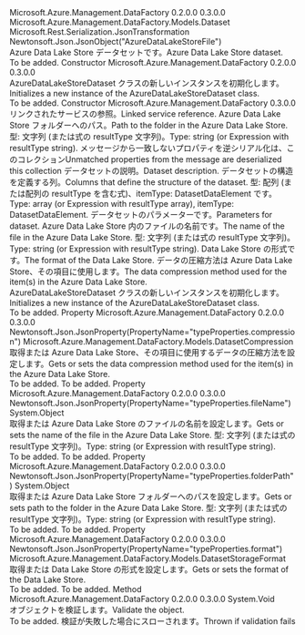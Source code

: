 <Type Name="AzureDataLakeStoreDataset" FullName="Microsoft.Azure.Management.DataFactory.Models.AzureDataLakeStoreDataset">
  <TypeSignature Language="C#" Value="public class AzureDataLakeStoreDataset : Microsoft.Azure.Management.DataFactory.Models.Dataset" />
  <TypeSignature Language="ILAsm" Value=".class public auto ansi beforefieldinit AzureDataLakeStoreDataset extends Microsoft.Azure.Management.DataFactory.Models.Dataset" />
  <TypeSignature Language="DocId" Value="T:Microsoft.Azure.Management.DataFactory.Models.AzureDataLakeStoreDataset" />
  <TypeSignature Language="VB.NET" Value="Public Class AzureDataLakeStoreDataset&#xA;Inherits Dataset" />
  <TypeSignature Language="F#" Value="type AzureDataLakeStoreDataset = class&#xA;    inherit Dataset" />
  <AssemblyInfo>
    <AssemblyName>Microsoft.Azure.Management.DataFactory</AssemblyName>
    <AssemblyVersion>0.2.0.0</AssemblyVersion>
    <AssemblyVersion>0.3.0.0</AssemblyVersion>
  </AssemblyInfo>
  <Base>
    <BaseTypeName>Microsoft.Azure.Management.DataFactory.Models.Dataset</BaseTypeName>
  </Base>
  <Interfaces />
  <Attributes>
    <Attribute>
      <AttributeName>Microsoft.Rest.Serialization.JsonTransformation</AttributeName>
    </Attribute>
    <Attribute>
      <AttributeName>Newtonsoft.Json.JsonObject("AzureDataLakeStoreFile")</AttributeName>
    </Attribute>
  </Attributes>
  <Docs>
    <summary>
            <span data-ttu-id="8c175-101">Azure Data Lake Store データセットです。</span><span class="sxs-lookup"><span data-stu-id="8c175-101">Azure Data Lake Store dataset.</span></span>
            </summary>
    <remarks>To be added.</remarks>
  </Docs>
  <Members>
    <Member MemberName=".ctor">
      <MemberSignature Language="C#" Value="public AzureDataLakeStoreDataset ();" />
      <MemberSignature Language="ILAsm" Value=".method public hidebysig specialname rtspecialname instance void .ctor() cil managed" />
      <MemberSignature Language="DocId" Value="M:Microsoft.Azure.Management.DataFactory.Models.AzureDataLakeStoreDataset.#ctor" />
      <MemberSignature Language="VB.NET" Value="Public Sub New ()" />
      <MemberType>Constructor</MemberType>
      <AssemblyInfo>
        <AssemblyName>Microsoft.Azure.Management.DataFactory</AssemblyName>
        <AssemblyVersion>0.2.0.0</AssemblyVersion>
        <AssemblyVersion>0.3.0.0</AssemblyVersion>
      </AssemblyInfo>
      <Parameters />
      <Docs>
        <summary>
            <span data-ttu-id="8c175-102">AzureDataLakeStoreDataset クラスの新しいインスタンスを初期化します。</span><span class="sxs-lookup"><span data-stu-id="8c175-102">Initializes a new instance of the AzureDataLakeStoreDataset class.</span></span>
            </summary>
        <remarks>To be added.</remarks>
      </Docs>
    </Member>
    <Member MemberName=".ctor">
      <MemberSignature Language="C#" Value="public AzureDataLakeStoreDataset (Microsoft.Azure.Management.DataFactory.Models.LinkedServiceReference linkedServiceName, object folderPath, System.Collections.Generic.IDictionary&lt;string,object&gt; additionalProperties = null, string description = null, object structure = null, System.Collections.Generic.IDictionary&lt;string,Microsoft.Azure.Management.DataFactory.Models.ParameterSpecification&gt; parameters = null, object fileName = null, Microsoft.Azure.Management.DataFactory.Models.DatasetStorageFormat format = null, Microsoft.Azure.Management.DataFactory.Models.DatasetCompression compression = null);" />
      <MemberSignature Language="ILAsm" Value=".method public hidebysig specialname rtspecialname instance void .ctor(class Microsoft.Azure.Management.DataFactory.Models.LinkedServiceReference linkedServiceName, object folderPath, class System.Collections.Generic.IDictionary`2&lt;string, object&gt; additionalProperties, string description, object structure, class System.Collections.Generic.IDictionary`2&lt;string, class Microsoft.Azure.Management.DataFactory.Models.ParameterSpecification&gt; parameters, object fileName, class Microsoft.Azure.Management.DataFactory.Models.DatasetStorageFormat format, class Microsoft.Azure.Management.DataFactory.Models.DatasetCompression compression) cil managed" />
      <MemberSignature Language="DocId" Value="M:Microsoft.Azure.Management.DataFactory.Models.AzureDataLakeStoreDataset.#ctor(Microsoft.Azure.Management.DataFactory.Models.LinkedServiceReference,System.Object,System.Collections.Generic.IDictionary{System.String,System.Object},System.String,System.Object,System.Collections.Generic.IDictionary{System.String,Microsoft.Azure.Management.DataFactory.Models.ParameterSpecification},System.Object,Microsoft.Azure.Management.DataFactory.Models.DatasetStorageFormat,Microsoft.Azure.Management.DataFactory.Models.DatasetCompression)" />
      <MemberSignature Language="VB.NET" Value="Public Sub New (linkedServiceName As LinkedServiceReference, folderPath As Object, Optional additionalProperties As IDictionary(Of String, Object) = null, Optional description As String = null, Optional structure As Object = null, Optional parameters As IDictionary(Of String, ParameterSpecification) = null, Optional fileName As Object = null, Optional format As DatasetStorageFormat = null, Optional compression As DatasetCompression = null)" />
      <MemberSignature Language="F#" Value="new Microsoft.Azure.Management.DataFactory.Models.AzureDataLakeStoreDataset : Microsoft.Azure.Management.DataFactory.Models.LinkedServiceReference * obj * System.Collections.Generic.IDictionary&lt;string, obj&gt; * string * obj * System.Collections.Generic.IDictionary&lt;string, Microsoft.Azure.Management.DataFactory.Models.ParameterSpecification&gt; * obj * Microsoft.Azure.Management.DataFactory.Models.DatasetStorageFormat * Microsoft.Azure.Management.DataFactory.Models.DatasetCompression -&gt; Microsoft.Azure.Management.DataFactory.Models.AzureDataLakeStoreDataset" Usage="new Microsoft.Azure.Management.DataFactory.Models.AzureDataLakeStoreDataset (linkedServiceName, folderPath, additionalProperties, description, structure, parameters, fileName, format, compression)" />
      <MemberType>Constructor</MemberType>
      <AssemblyInfo>
        <AssemblyName>Microsoft.Azure.Management.DataFactory</AssemblyName>
        <AssemblyVersion>0.3.0.0</AssemblyVersion>
      </AssemblyInfo>
      <Parameters>
        <Parameter Name="linkedServiceName" Type="Microsoft.Azure.Management.DataFactory.Models.LinkedServiceReference" />
        <Parameter Name="folderPath" Type="System.Object" />
        <Parameter Name="additionalProperties" Type="System.Collections.Generic.IDictionary&lt;System.String,System.Object&gt;" />
        <Parameter Name="description" Type="System.String" />
        <Parameter Name="structure" Type="System.Object" />
        <Parameter Name="parameters" Type="System.Collections.Generic.IDictionary&lt;System.String,Microsoft.Azure.Management.DataFactory.Models.ParameterSpecification&gt;" />
        <Parameter Name="fileName" Type="System.Object" />
        <Parameter Name="format" Type="Microsoft.Azure.Management.DataFactory.Models.DatasetStorageFormat" />
        <Parameter Name="compression" Type="Microsoft.Azure.Management.DataFactory.Models.DatasetCompression" />
      </Parameters>
      <Docs>
        <param name="linkedServiceName"><span data-ttu-id="8c175-103">リンクされたサービスの参照。</span><span class="sxs-lookup"><span data-stu-id="8c175-103">Linked service reference.</span></span></param>
        <param name="folderPath"><span data-ttu-id="8c175-104">Azure Data Lake Store フォルダーへのパス。</span><span class="sxs-lookup"><span data-stu-id="8c175-104">Path to the folder in the Azure Data Lake Store.</span></span> <span data-ttu-id="8c175-105">型: 文字列 (または式の resultType 文字列)。</span><span class="sxs-lookup"><span data-stu-id="8c175-105">Type: string (or Expression with resultType string).</span></span></param>
        <param name="additionalProperties"><span data-ttu-id="8c175-106">メッセージから一致しないプロパティを逆シリアル化は、このコレクション</span><span class="sxs-lookup"><span data-stu-id="8c175-106">Unmatched properties from the message are deserialized this collection</span></span></param>
        <param name="description"><span data-ttu-id="8c175-107">データセットの説明。</span><span class="sxs-lookup"><span data-stu-id="8c175-107">Dataset description.</span></span></param>
        <param name="structure"><span data-ttu-id="8c175-108">データセットの構造を定義する列。</span><span class="sxs-lookup"><span data-stu-id="8c175-108">Columns that define the structure of the dataset.</span></span> <span data-ttu-id="8c175-109">型: 配列 (または配列の resultType を含む式)、itemType: DatasetDataElement です。</span><span class="sxs-lookup"><span data-stu-id="8c175-109">Type: array (or Expression with resultType array), itemType: DatasetDataElement.</span></span></param>
        <param name="parameters"><span data-ttu-id="8c175-110">データセットのパラメーターです。</span><span class="sxs-lookup"><span data-stu-id="8c175-110">Parameters for dataset.</span></span></param>
        <param name="fileName"><span data-ttu-id="8c175-111">Azure Data Lake Store 内のファイルの名前です。</span><span class="sxs-lookup"><span data-stu-id="8c175-111">The name of the file in the Azure Data Lake Store.</span></span> <span data-ttu-id="8c175-112">型: 文字列 (または式の resultType 文字列)。</span><span class="sxs-lookup"><span data-stu-id="8c175-112">Type: string (or Expression with resultType string).</span></span></param>
        <param name="format"><span data-ttu-id="8c175-113">Data Lake Store の形式です。</span><span class="sxs-lookup"><span data-stu-id="8c175-113">The format of the Data Lake Store.</span></span></param>
        <param name="compression"><span data-ttu-id="8c175-114">データの圧縮方法は Azure Data Lake Store、その項目に使用します。</span><span class="sxs-lookup"><span data-stu-id="8c175-114">The data compression method used for the item(s) in the Azure Data Lake Store.</span></span></param>
        <summary>
            <span data-ttu-id="8c175-115">AzureDataLakeStoreDataset クラスの新しいインスタンスを初期化します。</span><span class="sxs-lookup"><span data-stu-id="8c175-115">Initializes a new instance of the AzureDataLakeStoreDataset class.</span></span>
            </summary>
        <remarks>To be added.</remarks>
      </Docs>
    </Member>
    <Member MemberName="Compression">
      <MemberSignature Language="C#" Value="public Microsoft.Azure.Management.DataFactory.Models.DatasetCompression Compression { get; set; }" />
      <MemberSignature Language="ILAsm" Value=".property instance class Microsoft.Azure.Management.DataFactory.Models.DatasetCompression Compression" />
      <MemberSignature Language="DocId" Value="P:Microsoft.Azure.Management.DataFactory.Models.AzureDataLakeStoreDataset.Compression" />
      <MemberSignature Language="VB.NET" Value="Public Property Compression As DatasetCompression" />
      <MemberSignature Language="F#" Value="member this.Compression : Microsoft.Azure.Management.DataFactory.Models.DatasetCompression with get, set" Usage="Microsoft.Azure.Management.DataFactory.Models.AzureDataLakeStoreDataset.Compression" />
      <MemberType>Property</MemberType>
      <AssemblyInfo>
        <AssemblyName>Microsoft.Azure.Management.DataFactory</AssemblyName>
        <AssemblyVersion>0.2.0.0</AssemblyVersion>
        <AssemblyVersion>0.3.0.0</AssemblyVersion>
      </AssemblyInfo>
      <Attributes>
        <Attribute>
          <AttributeName>Newtonsoft.Json.JsonProperty(PropertyName="typeProperties.compression")</AttributeName>
        </Attribute>
      </Attributes>
      <ReturnValue>
        <ReturnType>Microsoft.Azure.Management.DataFactory.Models.DatasetCompression</ReturnType>
      </ReturnValue>
      <Docs>
        <summary>
            <span data-ttu-id="8c175-116">取得または Azure Data Lake Store、その項目に使用するデータの圧縮方法を設定します。</span><span class="sxs-lookup"><span data-stu-id="8c175-116">Gets or sets the data compression method used for the item(s) in the Azure Data Lake Store.</span></span>
            </summary>
        <value>To be added.</value>
        <remarks>To be added.</remarks>
      </Docs>
    </Member>
    <Member MemberName="FileName">
      <MemberSignature Language="C#" Value="public object FileName { get; set; }" />
      <MemberSignature Language="ILAsm" Value=".property instance object FileName" />
      <MemberSignature Language="DocId" Value="P:Microsoft.Azure.Management.DataFactory.Models.AzureDataLakeStoreDataset.FileName" />
      <MemberSignature Language="VB.NET" Value="Public Property FileName As Object" />
      <MemberSignature Language="F#" Value="member this.FileName : obj with get, set" Usage="Microsoft.Azure.Management.DataFactory.Models.AzureDataLakeStoreDataset.FileName" />
      <MemberType>Property</MemberType>
      <AssemblyInfo>
        <AssemblyName>Microsoft.Azure.Management.DataFactory</AssemblyName>
        <AssemblyVersion>0.2.0.0</AssemblyVersion>
        <AssemblyVersion>0.3.0.0</AssemblyVersion>
      </AssemblyInfo>
      <Attributes>
        <Attribute>
          <AttributeName>Newtonsoft.Json.JsonProperty(PropertyName="typeProperties.fileName")</AttributeName>
        </Attribute>
      </Attributes>
      <ReturnValue>
        <ReturnType>System.Object</ReturnType>
      </ReturnValue>
      <Docs>
        <summary>
            <span data-ttu-id="8c175-117">取得または Azure Data Lake Store のファイルの名前を設定します。</span><span class="sxs-lookup"><span data-stu-id="8c175-117">Gets or sets the name of the file in the Azure Data Lake Store.</span></span>
            <span data-ttu-id="8c175-118">型: 文字列 (または式の resultType 文字列)。</span><span class="sxs-lookup"><span data-stu-id="8c175-118">Type: string (or Expression with resultType string).</span></span>
            </summary>
        <value>To be added.</value>
        <remarks>To be added.</remarks>
      </Docs>
    </Member>
    <Member MemberName="FolderPath">
      <MemberSignature Language="C#" Value="public object FolderPath { get; set; }" />
      <MemberSignature Language="ILAsm" Value=".property instance object FolderPath" />
      <MemberSignature Language="DocId" Value="P:Microsoft.Azure.Management.DataFactory.Models.AzureDataLakeStoreDataset.FolderPath" />
      <MemberSignature Language="VB.NET" Value="Public Property FolderPath As Object" />
      <MemberSignature Language="F#" Value="member this.FolderPath : obj with get, set" Usage="Microsoft.Azure.Management.DataFactory.Models.AzureDataLakeStoreDataset.FolderPath" />
      <MemberType>Property</MemberType>
      <AssemblyInfo>
        <AssemblyName>Microsoft.Azure.Management.DataFactory</AssemblyName>
        <AssemblyVersion>0.2.0.0</AssemblyVersion>
        <AssemblyVersion>0.3.0.0</AssemblyVersion>
      </AssemblyInfo>
      <Attributes>
        <Attribute>
          <AttributeName>Newtonsoft.Json.JsonProperty(PropertyName="typeProperties.folderPath")</AttributeName>
        </Attribute>
      </Attributes>
      <ReturnValue>
        <ReturnType>System.Object</ReturnType>
      </ReturnValue>
      <Docs>
        <summary>
            <span data-ttu-id="8c175-119">取得または Azure Data Lake Store フォルダーへのパスを設定します。</span><span class="sxs-lookup"><span data-stu-id="8c175-119">Gets or sets path to the folder in the Azure Data Lake Store.</span></span> <span data-ttu-id="8c175-120">型: 文字列 (または式の resultType 文字列)。</span><span class="sxs-lookup"><span data-stu-id="8c175-120">Type: string (or Expression with resultType string).</span></span>
            </summary>
        <value>To be added.</value>
        <remarks>To be added.</remarks>
      </Docs>
    </Member>
    <Member MemberName="Format">
      <MemberSignature Language="C#" Value="public Microsoft.Azure.Management.DataFactory.Models.DatasetStorageFormat Format { get; set; }" />
      <MemberSignature Language="ILAsm" Value=".property instance class Microsoft.Azure.Management.DataFactory.Models.DatasetStorageFormat Format" />
      <MemberSignature Language="DocId" Value="P:Microsoft.Azure.Management.DataFactory.Models.AzureDataLakeStoreDataset.Format" />
      <MemberSignature Language="VB.NET" Value="Public Property Format As DatasetStorageFormat" />
      <MemberSignature Language="F#" Value="member this.Format : Microsoft.Azure.Management.DataFactory.Models.DatasetStorageFormat with get, set" Usage="Microsoft.Azure.Management.DataFactory.Models.AzureDataLakeStoreDataset.Format" />
      <MemberType>Property</MemberType>
      <AssemblyInfo>
        <AssemblyName>Microsoft.Azure.Management.DataFactory</AssemblyName>
        <AssemblyVersion>0.2.0.0</AssemblyVersion>
        <AssemblyVersion>0.3.0.0</AssemblyVersion>
      </AssemblyInfo>
      <Attributes>
        <Attribute>
          <AttributeName>Newtonsoft.Json.JsonProperty(PropertyName="typeProperties.format")</AttributeName>
        </Attribute>
      </Attributes>
      <ReturnValue>
        <ReturnType>Microsoft.Azure.Management.DataFactory.Models.DatasetStorageFormat</ReturnType>
      </ReturnValue>
      <Docs>
        <summary>
            <span data-ttu-id="8c175-121">取得または Data Lake Store の形式を設定します。</span><span class="sxs-lookup"><span data-stu-id="8c175-121">Gets or sets the format of the Data Lake Store.</span></span>
            </summary>
        <value>To be added.</value>
        <remarks>To be added.</remarks>
      </Docs>
    </Member>
    <Member MemberName="Validate">
      <MemberSignature Language="C#" Value="public override void Validate ();" />
      <MemberSignature Language="ILAsm" Value=".method public hidebysig virtual instance void Validate() cil managed" />
      <MemberSignature Language="DocId" Value="M:Microsoft.Azure.Management.DataFactory.Models.AzureDataLakeStoreDataset.Validate" />
      <MemberSignature Language="VB.NET" Value="Public Overrides Sub Validate ()" />
      <MemberSignature Language="F#" Value="override this.Validate : unit -&gt; unit" Usage="azureDataLakeStoreDataset.Validate " />
      <MemberType>Method</MemberType>
      <AssemblyInfo>
        <AssemblyName>Microsoft.Azure.Management.DataFactory</AssemblyName>
        <AssemblyVersion>0.2.0.0</AssemblyVersion>
        <AssemblyVersion>0.3.0.0</AssemblyVersion>
      </AssemblyInfo>
      <ReturnValue>
        <ReturnType>System.Void</ReturnType>
      </ReturnValue>
      <Parameters />
      <Docs>
        <summary>
            <span data-ttu-id="8c175-122">オブジェクトを検証します。</span><span class="sxs-lookup"><span data-stu-id="8c175-122">Validate the object.</span></span>
            </summary>
        <remarks>To be added.</remarks>
        <exception cref="T:Microsoft.Rest.ValidationException">
            <span data-ttu-id="8c175-123">検証が失敗した場合にスローされます。</span><span class="sxs-lookup"><span data-stu-id="8c175-123">Thrown if validation fails</span></span>
            </exception>
      </Docs>
    </Member>
  </Members>
</Type>